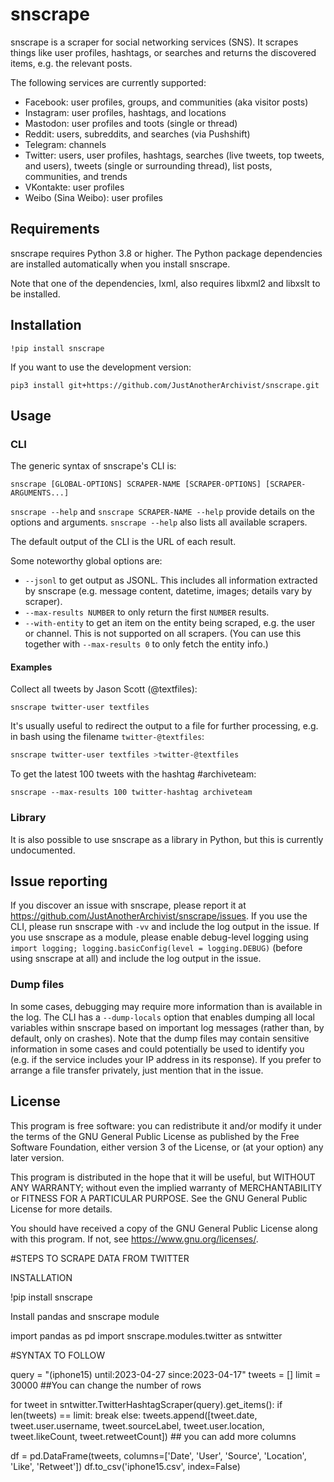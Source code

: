 # snscrape
snscrape is a scraper for social networking services (SNS). It scrapes things like user profiles, hashtags, or searches and returns the discovered items, e.g. the relevant posts.

The following services are currently supported:

* Facebook: user profiles, groups, and communities (aka visitor posts)
* Instagram: user profiles, hashtags, and locations
* Mastodon: user profiles and toots (single or thread)
* Reddit: users, subreddits, and searches (via Pushshift)
* Telegram: channels
* Twitter: users, user profiles, hashtags, searches (live tweets, top tweets, and users), tweets (single or surrounding thread), list posts, communities, and trends
* VKontakte: user profiles
* Weibo (Sina Weibo): user profiles

## Requirements
snscrape requires Python 3.8 or higher. The Python package dependencies are installed automatically when you install snscrape.

Note that one of the dependencies, lxml, also requires libxml2 and libxslt to be installed.

## Installation
    !pip install snscrape

If you want to use the development version:

    pip3 install git+https://github.com/JustAnotherArchivist/snscrape.git

## Usage
### CLI
The generic syntax of snscrape's CLI is:

    snscrape [GLOBAL-OPTIONS] SCRAPER-NAME [SCRAPER-OPTIONS] [SCRAPER-ARGUMENTS...]

`snscrape --help` and `snscrape SCRAPER-NAME --help` provide details on the options and arguments. `snscrape --help` also lists all available scrapers.

The default output of the CLI is the URL of each result.

Some noteworthy global options are:

* `--jsonl` to get output as JSONL. This includes all information extracted by snscrape (e.g. message content, datetime, images; details vary by scraper).
* `--max-results NUMBER` to only return the first `NUMBER` results.
* `--with-entity` to get an item on the entity being scraped, e.g. the user or channel. This is not supported on all scrapers. (You can use this together with `--max-results 0` to only fetch the entity info.)

#### Examples
Collect all tweets by Jason Scott (@textfiles):

    snscrape twitter-user textfiles

It's usually useful to redirect the output to a file for further processing, e.g. in bash using the filename `twitter-@textfiles`:

```bash
snscrape twitter-user textfiles >twitter-@textfiles
```

To get the latest 100 tweets with the hashtag #archiveteam:

    snscrape --max-results 100 twitter-hashtag archiveteam

### Library
It is also possible to use snscrape as a library in Python, but this is currently undocumented.

## Issue reporting
If you discover an issue with snscrape, please report it at <https://github.com/JustAnotherArchivist/snscrape/issues>. If you use the CLI, please run snscrape with `-vv` and include the log output in the issue. If you use snscrape as a module, please enable debug-level logging using `import logging; logging.basicConfig(level = logging.DEBUG)` (before using snscrape at all) and include the log output in the issue.

### Dump files
In some cases, debugging may require more information than is available in the log. The CLI has a `--dump-locals` option that enables dumping all local variables within snscrape based on important log messages (rather than, by default, only on crashes). Note that the dump files may contain sensitive information in some cases and could potentially be used to identify you (e.g. if the service includes your IP address in its response). If you prefer to arrange a file transfer privately, just mention that in the issue.

## License
This program is free software: you can redistribute it and/or modify it under the terms of the GNU General Public License as published by the Free Software Foundation, either version 3 of the License, or (at your option) any later version.

This program is distributed in the hope that it will be useful, but WITHOUT ANY WARRANTY; without even the implied warranty of MERCHANTABILITY or FITNESS FOR A PARTICULAR PURPOSE.  See the GNU General Public License for more details.






You should have received a copy of the GNU General Public License along with this program.  If not, see <https://www.gnu.org/licenses/>.





#STEPS TO SCRAPE DATA FROM TWITTER 



INSTALLATION

!pip install snscrape


Install pandas and snscrape module

import pandas as pd
import snscrape.modules.twitter as sntwitter


#SYNTAX TO FOLLOW 

query = "(iphone15) until:2023-04-27 since:2023-04-17"
tweets = []
limit = 30000 ##You can change the number of rows

for tweet in sntwitter.TwitterHashtagScraper(query).get_items():
    if len(tweets) == limit:
        break
    else:
        tweets.append([tweet.date, tweet.user.username, tweet.sourceLabel, tweet.user.location, tweet.likeCount, tweet.retweetCount]) ## you can add more columns
            
df = pd.DataFrame(tweets, columns=['Date', 'User', 'Source', 'Location', 'Like', 'Retweet'])
df.to_csv('iphone15.csv', index=False)



